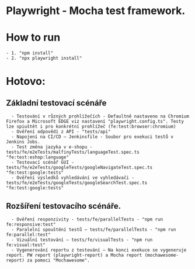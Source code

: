 # Playwright - Mocha test framework.

# How to run
    - 1. "npm install"
    - 2. "npx playwright install"

# Hotovo:
## Základní testovací scénáře
      - Testování v různých prohlížečích - Defaultně nastaveno na Chromium Firefox a Microsoft EDGE viz nastavení "playwright.config.ts". Testy lze spiuštět i pro konkrétní prohlížeč (fe:test:browser:chromium)
      - Ověření odpovědí z API - "tests/api"
      - Napojení na CI/CD – Jenkinsfile - Soubor pro exekuci testů v Jenkins Jobs. 
      - Test změna jazyka v e-shopu - tests/fe/e2eTests/malfinyTests/languageTest.spec.ts "fe:test:eshop:language"
      - Testovací scénář GUI - tests/fe/e2eTests/googleTests/googleNavigateTest.spec.ts "fe:test:google:tests"
      - Ověření výsledků vyhledávání ve vyhledávači - tests/fe/e2eTests/googleTests/googleSearchTest.spec.ts "fe:test:google:tests"
## Rozšíření testovacího scénáře.
      - Ověření responzivity - tests/fe/parallelTests - "npm run fe:responsive:test"
      - Paralelní spouštění testů – tests/fe/parallelTests - "npm run fe:parallel:test"
      - Vizuální testování – tests/fe/visualTests - "npm run fe:visual:test"
      - Vygenerování reportu z testování – Na konci exekuce se vygeneruje report. PW report (playwright-report) a Mocha report (mochawesome-report) za pomoci "Mochawesome".
